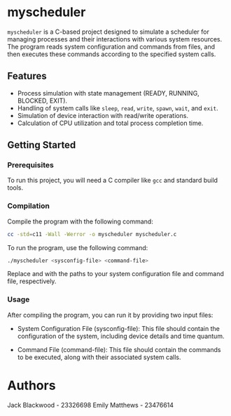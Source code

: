 # myscheduler

`myscheduler` is a C-based project designed to simulate a scheduler for managing processes and their interactions with various system resources. The program reads system configuration and commands from files, and then executes these commands according to the specified system calls.

## Features

- Process simulation with state management (READY, RUNNING, BLOCKED, EXIT).
- Handling of system calls like `sleep`, `read`, `write`, `spawn`, `wait`, and `exit`.
- Simulation of device interaction with read/write operations.
- Calculation of CPU utilization and total process completion time.

## Getting Started

### Prerequisites

To run this project, you will need a C compiler like `gcc` and standard build tools.

### Compilation

Compile the program with the following command:

```bash
cc -std=c11 -Wall -Werror -o myscheduler myscheduler.c
```
To run the program, use the following command:
```bash
./myscheduler <sysconfig-file> <command-file>
```
Replace <sysconfig-file> and <command-file> with the paths to your system configuration file and command file, respectively.

### Usage
After compiling the program, you can run it by providing two input files:

- System Configuration File (sysconfig-file): This file should contain the configuration of the system, including device details and time quantum.

- Command File (command-file): This file should contain the commands to be executed, along with their associated system calls.

# Authors
Jack Blackwood - 23326698
Emily Matthews - 23476614
